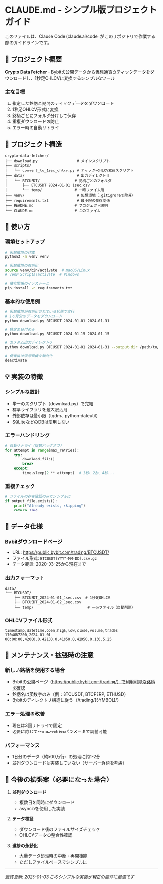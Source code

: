 # CLAUDE.md - シンプル版プロジェクトガイド

このファイルは、Claude Code (claude.ai/code) がこのリポジトリで作業する際のガイドラインです。

## 🎯 プロジェクト概要

**Crypto Data Fetcher** - Bybitの公開データから仮想通貨のティックデータをダウンロードし、1秒足OHLCVに変換するシンプルなツール

### 主な目標
1. 指定した銘柄と期間のティックデータをダウンロード
2. 1秒足OHLCV形式に変換
3. 銘柄ごとにフォルダ分けして保存
4. 重複ダウンロードの防止
5. エラー時の自動リトライ

## 📁 プロジェクト構造

```
crypto-data-fetcher/
├── download.py                  # メインスクリプト
├── scripts/
│   └── convert_to_1sec_ohlcv.py # ティック→OHLCV変換スクリプト
├── data/                        # 出力ディレクトリ
│   └── BTCUSDT/                # 銘柄ごとのフォルダ
│       ├── BTCUSDT_2024-01-01_1sec.csv
│       └── temp/               # 一時ファイル用
├── venv/                        # 仮想環境（.gitignoreで除外）
├── requirements.txt             # 最小限の依存関係
├── README.md                   # プロジェクト説明
└── CLAUDE.md                   # このファイル
```

## 🚀 使い方

### 環境セットアップ
```bash
# 仮想環境の作成
python3 -m venv venv

# 仮想環境の有効化
source venv/bin/activate  # macOS/Linux
# venv\Scripts\activate  # Windows

# 依存関係のインストール
pip install -r requirements.txt
```

### 基本的な使用例
```bash
# 仮想環境が有効化されている状態で実行
# 1ヶ月分のデータをダウンロード
python download.py BTCUSDT 2024-01-01 2024-01-31

# 特定の日付のみ
python download.py BTCUSDT 2024-01-15 2024-01-15

# カスタム出力ディレクトリ
python download.py BTCUSDT 2024-01-01 2024-01-31 --output-dir /path/to/data

# 使用後は仮想環境を無効化
deactivate
```

## 💡 実装の特徴

### シンプルな設計
- 単一のスクリプト（download.py）で完結
- 標準ライブラリを最大限活用
- 外部依存は最小限（tqdm、python-dateutil）
- SQLiteなどのDBは使用しない

### エラーハンドリング
```python
# 自動リトライ（指数バックオフ）
for attempt in range(max_retries):
    try:
        download_file()
        break
    except:
        time.sleep(2 ** attempt)  # 1秒、2秒、4秒...
```

### 重複チェック
```python
# ファイルの存在確認のみでシンプルに
if output_file.exists():
    print("Already exists, skipping")
    return True
```

## 📝 データ仕様

### Bybitダウンロードページ
- URL: https://public.bybit.com/trading/BTCUSDT/
- ファイル形式: `BTCUSDT[YYYY-MM-DD].csv.gz`
- データ範囲: 2020-03-25から現在まで

### 出力フォーマット
```
data/
└── BTCUSDT/
    ├── BTCUSDT_2024-01-01_1sec.csv  # 1秒足OHLCV
    ├── BTCUSDT_2024-01-02_1sec.csv
    └── temp/                         # 一時ファイル（自動削除）
```

### OHLCVファイル形式
```csv
timestamp,datetime,open,high,low,close,volume,trades
1704067200,2024-01-01 00:00:00,42000.0,42100.0,41950.0,42050.0,150.5,25
```

## 🔧 メンテナンス・拡張時の注意

### 新しい銘柄を使用する場合
- Bybitの公開ページ（https://public.bybit.com/trading/）で利用可能な銘柄を確認
- 銘柄名は英数字のみ（例：BTCUSDT, BTCPERP, ETHUSD）
- Bybitのディレクトリ構造に従う（/trading/[SYMBOL]/）

### エラー処理の改善
- 現在は3回リトライで固定
- 必要に応じて--max-retriesパラメータで調整可能

### パフォーマンス
- 1日分のデータ（約500万行）の処理に約1-2分
- 並列ダウンロードは実装していない（サーバー負荷を考慮）

## 🎯 今後の拡張案（必要になった場合）

1. **並列ダウンロード**
   - 複数日を同時にダウンロード
   - asyncioを使用した実装

2. **データ検証**
   - ダウンロード後のファイルサイズチェック
   - OHLCVデータの整合性確認

3. **進捗の永続化**
   - 大量データ処理時の中断・再開機能
   - ただしファイルベースでシンプルに

---

*最終更新: 2025-01-03*
*このシンプルな実装が現在の要件に最適です*